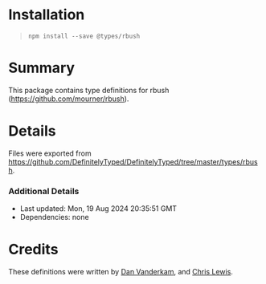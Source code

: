# Installation
> `npm install --save @types/rbush`

# Summary
This package contains type definitions for rbush (https://github.com/mourner/rbush).

# Details
Files were exported from https://github.com/DefinitelyTyped/DefinitelyTyped/tree/master/types/rbush.

### Additional Details
 * Last updated: Mon, 19 Aug 2024 20:35:51 GMT
 * Dependencies: none

# Credits
These definitions were written by [Dan Vanderkam](https://github.com/danvk), and [Chris Lewis](https://github.com/cmslewis).

